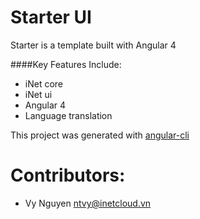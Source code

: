 # Starter UI

Starter is a template built with Angular 4

####Key Features Include:
* iNet core
* iNet ui
* Angular 4
* Language translation

This project was generated with [angular-cli](https://github.com/angular/angular-cli)

Contributors:
===
- Vy Nguyen <ntvy@inetcloud.vn>